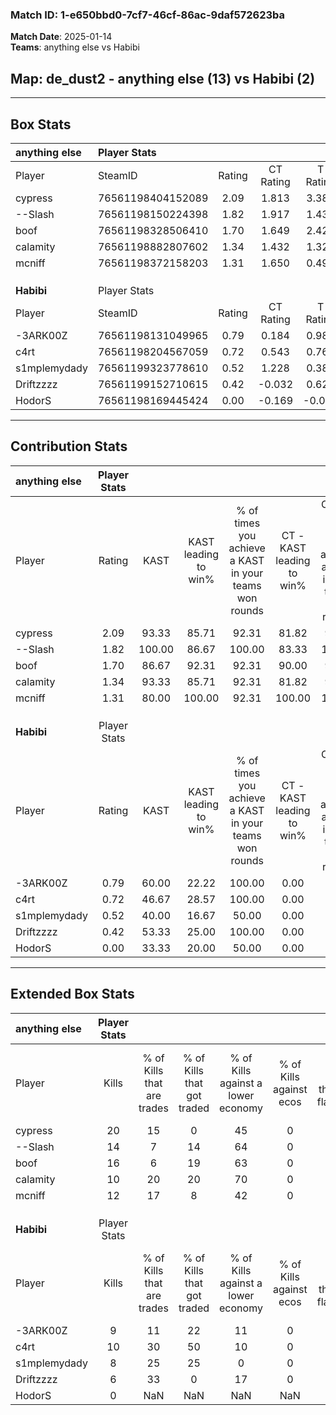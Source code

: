 ### Match ID: 1-e650bbd0-7cf7-46cf-86ac-9daf572623ba  
**Match Date**: 2025-01-14  
**Teams**: anything else vs Habibi  

## **Map**: de_dust2 - anything else (13) vs Habibi (2)  
---  

## Box Stats  

| **anything else** | Player Stats      |        |           |          |        |       |       |         |        |      |     |
| :- | :- | :-: | :-: | :-: | :-: | :-: | :-: | :-: | :-: | :-: | :-: |
| Player            | SteamID           | Rating | CT Rating | T Rating |  KAST  |  ADR  | Kills | Assists | Deaths | K/D  | HS% |
| cypress           | 76561198404152089 |  2.09  |   1.813   |  3.388   | 93.33  | 115.1 |  20   |    1    |   5    | 4.00 | 45  |
| --Slash           | 76561198150224398 |  1.82  |   1.917   |  1.437   | 100.00 | 119.0 |  14   |    8    |   6    | 2.33 | 42  |
| boof              | 76561198328506410 |  1.70  |   1.649   |  2.422   | 86.67  | 105.9 |  16   |    4    |   8    | 2.00 | 75  |
| calamity          | 76561198882807602 |  1.34  |   1.432   |  1.321   | 93.33  | 73.1  |  10   |    5    |   7    | 1.43 | 30  |
| mcniff            | 76561198372158203 |  1.31  |   1.650   |  0.490   | 80.00  | 67.5  |  12   |    1    |   7    | 1.71 | 75  |
|                   |                   |        |           |          |        |       |       |         |        |      |     |
|                   |                   |        |           |          |        |       |       |         |        |      |     |
|                   |                   |        |           |          |        |       |       |         |        |      |     |
| **Habibi**        | Player Stats      |        |           |          |        |       |       |         |        |      |     |
| Player            | SteamID           | Rating | CT Rating | T Rating |  KAST  |  ADR  | Kills | Assists | Deaths | K/D  | HS% |
| -3ARK00Z          | 76561198131049965 |  0.79  |   0.184   |  0.988   | 60.00  | 78.5  |   9   |    3    |   14   | 0.64 | 77  |
| c4rt              | 76561198204567059 |  0.72  |   0.543   |  0.768   | 46.67  | 73.6  |  10   |    1    |   14   | 0.71 | 70  |
| s1mplemydady      | 76561199323778610 |  0.52  |   1.228   |  0.382   | 40.00  | 60.1  |   8   |    1    |   14   | 0.57 | 50  |
| Driftzzzz         | 76561199152710615 |  0.42  |  -0.032   |  0.621   | 53.33  | 46.5  |   6   |    1    |   15   | 0.40 | 33  |
| HodorS            | 76561198169445424 |  0.00  |  -0.169   |  -0.001  | 33.33  | 12.0  |   0   |    2    |   15   | 0.00 |  0  |
---  

## Contribution Stats  

| **anything else** | Player Stats |        |                      |                                                        |                           |                                                             |                          |                                                            |
| :- | :-: | :-: | :-: | :-: | :-: | :-: | :-: | :-: |
| Player            |    Rating    |  KAST  | KAST leading to win% | % of times you achieve a KAST in your teams won rounds | CT - KAST leading to win% | CT - % of times you achieve a KAST in your teams won rounds | T - KAST leading to win% | T - % of times you achieve a KAST in your teams won rounds |
| cypress           |     2.09     | 93.33  |        85.71         |                         92.31                          |           81.82           |                            90.00                            |          100.00          |                           100.00                           |
| --Slash           |     1.82     | 100.00 |        86.67         |                         100.00                         |           83.33           |                           100.00                            |          100.00          |                           100.00                           |
| boof              |     1.70     | 86.67  |        92.31         |                         92.31                          |           90.00           |                            90.00                            |          100.00          |                           100.00                           |
| calamity          |     1.34     | 93.33  |        85.71         |                         92.31                          |           81.82           |                            90.00                            |          100.00          |                           100.00                           |
| mcniff            |     1.31     | 80.00  |        100.00        |                         92.31                          |          100.00           |                           100.00                            |          100.00          |                           66.67                            |
|                   |              |        |                      |                                                        |                           |                                                             |                          |                                                            |
|                   |              |        |                      |                                                        |                           |                                                             |                          |                                                            |
|                   |              |        |                      |                                                        |                           |                                                             |                          |                                                            |
| **Habibi**        | Player Stats |        |                      |                                                        |                           |                                                             |                          |                                                            |
| Player            |    Rating    |  KAST  | KAST leading to win% | % of times you achieve a KAST in your teams won rounds | CT - KAST leading to win% | CT - % of times you achieve a KAST in your teams won rounds | T - KAST leading to win% | T - % of times you achieve a KAST in your teams won rounds |
| -3ARK00Z          |     0.79     | 60.00  |        22.22         |                         100.00                         |           0.00            |                            0.00                             |          25.00           |                           100.00                           |
| c4rt              |     0.72     | 46.67  |        28.57         |                         100.00                         |           0.00            |                            0.00                             |          33.33           |                           100.00                           |
| s1mplemydady      |     0.52     | 40.00  |        16.67         |                         50.00                          |           0.00            |                            0.00                             |          25.00           |                           50.00                            |
| Driftzzzz         |     0.42     | 53.33  |        25.00         |                         100.00                         |           0.00            |                            0.00                             |          28.57           |                           100.00                           |
| HodorS            |     0.00     | 33.33  |        20.00         |                         50.00                          |           0.00            |                            0.00                             |          25.00           |                           50.00                            |
---  

## Extended Box Stats  

| **anything else** | Player Stats |                            |                            |                                    |                         |                              |                                 |        |                             |                                     |                          |                               |                            |
| :- | :-: | :-: | :-: | :-: | :-: | :-: | :-: | :-: | :-: | :-: | :-: | :-: | :-: |
| Player            |    Kills     | % of Kills that are trades | % of Kills that got traded | % of Kills against a lower economy | % of Kills against ecos | % of Kills that are flawless | % of Kills that are close duels | Deaths | % of Deaths that get traded | % of Deaths against a lower economy | % of Deaths against ecos | % of Deaths that are flawless | % of Deaths that are close |
| cypress           |      20      |             15             |             0              |                 45                 |            0            |              75              |                5                |   5    |             20              |                 40                  |            0             |              40               |             20             |
| --Slash           |      14      |             7              |             14             |                 64                 |            0            |              86              |                0                |   6    |              0              |                 50                  |            0             |              50               |             0              |
| boof              |      16      |             6              |             19             |                 63                 |            0            |              69              |                6                |   8    |             38              |                 50                  |            0             |              50               |             13             |
| calamity          |      10      |             20             |             20             |                 70                 |            0            |              40              |               10                |   7    |             29              |                 57                  |            0             |              43               |             0              |
| mcniff            |      12      |             17             |             8              |                 42                 |            0            |              50              |                0                |   7    |             43              |                 43                  |            0             |              86               |             14             |
|                   |              |                            |                            |                                    |                         |                              |                                 |        |                             |                                     |                          |                               |                            |
|                   |              |                            |                            |                                    |                         |                              |                                 |        |                             |                                     |                          |                               |                            |
|                   |              |                            |                            |                                    |                         |                              |                                 |        |                             |                                     |                          |                               |                            |
| **Habibi**        | Player Stats |                            |                            |                                    |                         |                              |                                 |        |                             |                                     |                          |                               |                            |
| Player            |    Kills     | % of Kills that are trades | % of Kills that got traded | % of Kills against a lower economy | % of Kills against ecos | % of Kills that are flawless | % of Kills that are close duels | Deaths | % of Deaths that get traded | % of Deaths against a lower economy | % of Deaths against ecos | % of Deaths that are flawless | % of Deaths that are close |
| -3ARK00Z          |      9       |             11             |             22             |                 11                 |            0            |              33              |               11                |   14   |              7              |                  7                  |            0             |              43               |             7              |
| c4rt              |      10      |             30             |             50             |                 10                 |            0            |              70              |               10                |   14   |              0              |                  7                  |            0             |              79               |             7              |
| s1mplemydady      |      8       |             25             |             25             |                 0                  |            0            |              63              |               13                |   14   |              7              |                  7                  |            0             |              86               |             7              |
| Driftzzzz         |      6       |             33             |             0              |                 17                 |            0            |              50              |                0                |   15   |             13              |                  7                  |            0             |              53               |             0              |
| HodorS            |      0       |            NaN             |            NaN             |                NaN                 |           NaN           |             NaN              |               NaN               |   15   |             27              |                  7                  |            0             |              73               |             0              |
